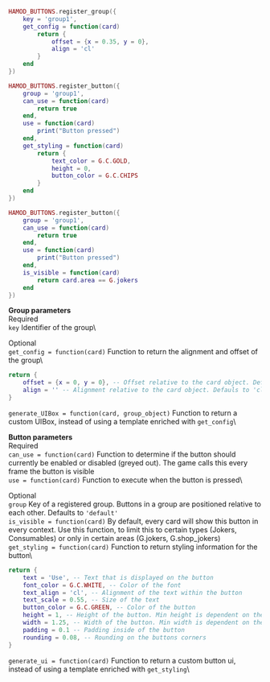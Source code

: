 
```lua
HAMOD_BUTTONS.register_group({
    key = 'group1',
    get_config = function(card)
        return {
            offset = {x = 0.35, y = 0},
            align = 'cl'
        }
    end
})

HAMOD_BUTTONS.register_button({
    group = 'group1',
    can_use = function(card)
        return true
    end,
    use = function(card)
        print("Button pressed")
    end,
    get_styling = function(card)
        return {
            text_color = G.C.GOLD,
            height = 0,
            button_color = G.C.CHIPS
        }
    end
})

HAMOD_BUTTONS.register_button({
    group = 'group1',
    can_use = function(card)
        return true
    end,
    use = function(card)
        print("Button pressed")
    end,
    is_visible = function(card)
        return card.area == G.jokers
    end
})
```

**Group parameters**\
Required\
``key`` Identifier of the group\

Optional\
``get_config = function(card)`` Function to return the alignment and offset of the group\
```lua
return {
    offset = {x = 0, y = 0}, -- Offset relative to the card object. Defauls to {x = 0.35, y = 0} for Jokers and {x = 0.5, y = 0} for Consumables
    align = '' -- Alignment relative to the card object. Defauls to 'cl' = center-left (tl,cl,bl,tr,cr,br,bmi)
}
```
``generate_UIBox = function(card, group_object)`` Function to return a custom UIBox, instead of using a template enriched with ``get_config``\

**Button parameters**\
Required\
``can_use = function(card)`` Function to determine if the button should currently be enabled or disabled (greyed out). The game calls this every frame the button is visible\
``use = function(card)`` Function to execute when the button is pressed\

Optional\
``group`` Key of a registered group. Buttons in a group are positioned relative to each other. Defaults to ``'default'``\
``is_visible = function(card)`` By default, every card will show this button in every context. Use this function, to limit this to certain types (Jokers, Consumables) or only in certain areas (G.jokers, G.shop_jokers)\
``get_styling = function(card)`` Function to return styling information for the button\
```lua
return {
    text = 'Use', -- Text that is displayed on the button
    font_color = G.C.WHITE, -- Color of the font
    text_align = 'cl', -- Alignment of the text within the button
    text_scale = 0.55, -- Size of the text
    button_color = G.C.GREEN, -- Color of the button
    height = 1, -- Height of the button. Min height is dependent on the padding
    width = 1.25, -- Width of the button. Min width is dependent on the padding
    padding = 0.1 -- Padding inside of the button
    rounding = 0.08, -- Rounding on the buttons corners
}
```
``generate_ui = function(card)`` Function to return a custom button ui, instead of using a template enriched with ``get_styling``\
